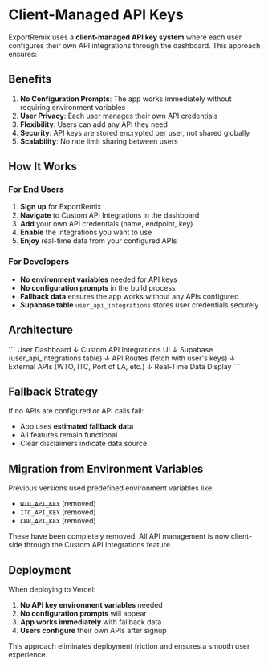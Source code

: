 # Client-Managed API Keys

ExportRemix uses a **client-managed API key system** where each user configures their own API integrations through the dashboard. This approach ensures:

## Benefits

1. **No Configuration Prompts**: The app works immediately without requiring environment variables
2. **User Privacy**: Each user manages their own API credentials
3. **Flexibility**: Users can add any API they need
4. **Security**: API keys are stored encrypted per user, not shared globally
5. **Scalability**: No rate limit sharing between users

## How It Works

### For End Users

1. **Sign up** for ExportRemix
2. **Navigate** to Custom API Integrations in the dashboard
3. **Add** your own API credentials (name, endpoint, key)
4. **Enable** the integrations you want to use
5. **Enjoy** real-time data from your configured APIs

### For Developers

- **No environment variables** needed for API keys
- **No configuration prompts** in the build process
- **Fallback data** ensures the app works without any APIs configured
- **Supabase table** `user_api_integrations` stores user credentials securely

## Architecture

\`\`\`
User Dashboard
    ↓
Custom API Integrations UI
    ↓
Supabase (user_api_integrations table)
    ↓
API Routes (fetch with user's keys)
    ↓
External APIs (WTO, ITC, Port of LA, etc.)
    ↓
Real-Time Data Display
\`\`\`

## Fallback Strategy

If no APIs are configured or API calls fail:
- App uses **estimated fallback data**
- All features remain functional
- Clear disclaimers indicate data source

## Migration from Environment Variables

Previous versions used predefined environment variables like:
- ~~`WTO_API_KEY`~~ (removed)
- ~~`ITC_API_KEY`~~ (removed)
- ~~`CBP_API_KEY`~~ (removed)

These have been completely removed. All API management is now client-side through the Custom API Integrations feature.

## Deployment

When deploying to Vercel:
1. **No API key environment variables** needed
2. **No configuration prompts** will appear
3. **App works immediately** with fallback data
4. **Users configure** their own APIs after signup

This approach eliminates deployment friction and ensures a smooth user experience.
